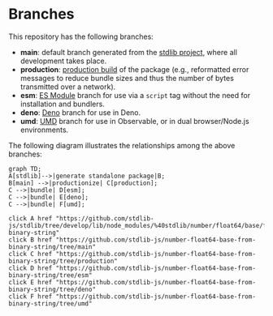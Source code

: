 <!--

@license Apache-2.0

Copyright (c) 2022 The Stdlib Authors.

Licensed under the Apache License, Version 2.0 (the "License");
you may not use this file except in compliance with the License.
You may obtain a copy of the License at

    http://www.apache.org/licenses/LICENSE-2.0

Unless required by applicable law or agreed to in writing, software
distributed under the License is distributed on an "AS IS" BASIS,
WITHOUT WARRANTIES OR CONDITIONS OF ANY KIND, either express or implied.
See the License for the specific language governing permissions and
limitations under the License.

-->

# Branches

This repository has the following branches:

-   **main**: default branch generated from the [stdlib project][stdlib-url], where all development takes place.
-   **production**: [production build][production-url] of the package (e.g., reformatted error messages to reduce bundle sizes and thus the number of bytes transmitted over a network).
-   **esm**: [ES Module][esm-url] branch for use via a `script` tag without the need for installation and bundlers.
-   **deno**: [Deno][deno-url] branch for use in Deno.
-   **umd**: [UMD][umd-url] branch for use in Observable, or in dual browser/Node.js environments.

The following diagram illustrates the relationships among the above branches:

```mermaid
graph TD;
A[stdlib]-->|generate standalone package|B;
B[main] -->|productionize| C[production];
C -->|bundle| D[esm];
C -->|bundle| E[deno];
C -->|bundle| F[umd];

click A href "https://github.com/stdlib-js/stdlib/tree/develop/lib/node_modules/%40stdlib/number/float64/base/from-binary-string"
click B href "https://github.com/stdlib-js/number-float64-base-from-binary-string/tree/main"
click C href "https://github.com/stdlib-js/number-float64-base-from-binary-string/tree/production"
click D href "https://github.com/stdlib-js/number-float64-base-from-binary-string/tree/esm"
click E href "https://github.com/stdlib-js/number-float64-base-from-binary-string/tree/deno"
click F href "https://github.com/stdlib-js/number-float64-base-from-binary-string/tree/umd"
```

[stdlib-url]: https://github.com/stdlib-js/stdlib/tree/develop/lib/node_modules/%40stdlib/number/float64/base/from-binary-string
[production-url]: https://github.com/stdlib-js/number-float64-base-from-binary-string/tree/production
[deno-url]: https://github.com/stdlib-js/number-float64-base-from-binary-string/tree/deno
[umd-url]: https://github.com/stdlib-js/number-float64-base-from-binary-string/tree/umd
[esm-url]: https://github.com/stdlib-js/number-float64-base-from-binary-string/tree/esm